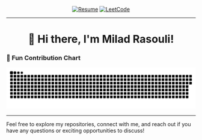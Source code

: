 <p align="center">
  <a href="https://flowcv.com/resume/utca234ak1"><img alt="Resume" src="https://img.shields.io/badge/Resume-View%20on%20FlowCV-blue?style=for-the-badge&logo=flowcv&logoColor=white" /></a>
  <a href="https://leetcode.com/Milad-Rasouli/"><img alt="LeetCode" src="https://img.shields.io/badge/-LeetCode-FFA116?style=for-the-badge&logo=LeetCode&logoColor=black" /></a>
</p>

---

<h1 align="center">👋 Hi there, I'm Milad Rasouli!</h1>
<!---
<p align="center">
  <img src="https://img.shields.io/badge/Golang-00ADD8?style=for-the-badge&logo=go&logoColor=white" alt="Golang Badge" />
  <img src="https://img.shields.io/badge/Microservices-FF6F00?style=for-the-badge&logo=microgenetics&logoColor=white" alt="Microservices Badge" />
  <img src="https://img.shields.io/badge/CI%2FCD-3A3A3A?style=for-the-badge&logo=githubactions&logoColor=white" alt="CI/CD Badge" />
  <img src="https://img.shields.io/badge/Docker-2496ED?style=for-the-badge&logo=docker&logoColor=white" alt="Docker Badge" />
  <img src="https://img.shields.io/badge/Kubernetes-326CE5?style=for-the-badge&logo=kubernetes&logoColor=white" alt="Kubernetes Badge" />
</p>

I’m a **Software Engineer** specializing in **Golang** and **microservices**. My expertise includes developing scalable applications, building CI/CD pipelines, and leveraging modern containerization technologies. My recent work focuses on creating efficient, high-performance systems and contributing to open-source projects.
-->
---

### 🌟 Highlights

- 🔗 **Portfolio**: [Explore my work](https://miladrasouli.darkube.app/)
- 💼 **Resume**: [View on FlowCV](https://flowcv.com/resume/utca234ak1)
- 💡 **LeetCode**: [Challenge me on LeetCode](https://leetcode.com/Milad-Rasouli/)

---
<!---
### 📌 Pinned Repositories

<p align="center">
  <a href="https://github.com/Milad-Rasouli/Portfolio">
    <img src="https://github-readme-stats.vercel.app/api/pin/?username=Milad-Rasouli&repo=Portfolio&theme=dark" alt="Portfolio Repo" />
  </a>
  <a href="https://github.com/Milad-Rasouli/online-video-player">
    <img src="https://github-readme-stats.vercel.app/api/pin/?username=Milad-Rasouli&repo=online-video-player&theme=dark" alt="Online Video Player Repo" />
  </a>
  <a href="https://github.com/Milad-Rasouli/Ticket-Notifier-Bot">
    <img src="https://github-readme-stats.vercel.app/api/pin/?username=Milad-Rasouli&repo=Ticket-Notifier-Bot&theme=dark" alt="Ticket Notifier Bot Repo" />
  </a>
</p>

---

### 🛠️ Technologies & Tools

<p align="center">
  <img src="https://img.shields.io/badge/Golang-00ADD8?style=for-the-badge&logo=go&logoColor=white" alt="Golang" />
  <img src="https://img.shields.io/badge/Redis-DC382D?style=for-the-badge&logo=redis&logoColor=white" alt="Redis" />
  <img src="https://img.shields.io/badge/Docker-2496ED?style=for-the-badge&logo=docker&logoColor=white" alt="Docker" />
  <img src="https://img.shields.io/badge/Kubernetes-326CE5?style=for-the-badge&logo=kubernetes&logoColor=white" alt="Kubernetes" />
  <img src="https://img.shields.io/badge/CI%2FCD-3A3A3A?style=for-the-badge&logo=githubactions&logoColor=white" alt="CI/CD" />
  <img src="https://img.shields.io/badge/PostgreSQL-4169E1?style=for-the-badge&logo=postgresql&logoColor=white" alt="PostgreSQL" />
</p>

---
-->
### 🎉 Fun Contribution Chart

<picture>
  <source media="(prefers-color-scheme: dark)" srcset="https://raw.githubusercontent.com/Milad-Rasouli/Milad-Rasouli/output/github-snake-dark.svg" />
  <source media="(prefers-color-scheme: light)" srcset="https://raw.githubusercontent.com/Milad-Rasouli/Milad-Rasouli/output/github-snake.svg" />
  <img alt="GitHub Snake Contribution" src="github-snake.svg" />
</picture>

---

Feel free to explore my repositories, connect with me, and reach out if you have any questions or exciting opportunities to discuss!

<!---
Milad-Rasouli/Milad-Rasouli is a ✨ special ✨ repository because its `README.md` (this file) appears on your GitHub profile.
You can click the Preview link to take a look at your changes.
--->

